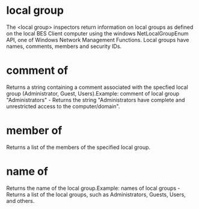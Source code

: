 # local group

The &lt;local group&gt; inspectors return information on local groups as defined on the local BES Client computer using the windows NetLocalGroupEnum API, one of Windows Network Management Functions. Local groups have names, comments, members and security IDs.

# comment of <local group>

Returns a string containing a comment associated with the specfied local group (Administrator, Guest, Users).Example: comment of local group &quot;Administrators&quot; - Returns the string &quot;Administrators have complete and unrestricted access to the computer/domain&quot;.

# member of <local group>

Returns a list of the members of the specified local group.

# name of <local group>

Returns the name of the local group.Example: names of local groups - Returns a list of the local groups, such as Administrators, Guests, Users, and others.

